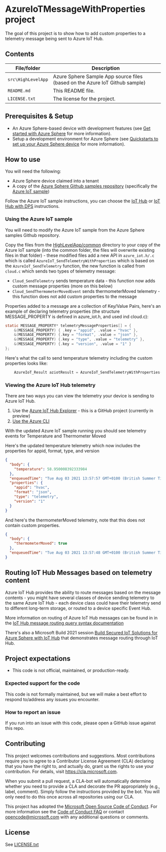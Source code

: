 # AzureIoTMessageWithProperties project

The goal of this project is to show how to add custom properties to a telemetry message being sent to Azure IoT Hub.

## Contents

| File/folder | Description |
|-------------|-------------|
| `src\HighLevelApp`       | Azure Sphere Sample App source files (based on the Azure IoT Github sample) |
| `README.md` | This README file. |
| `LICENSE.txt`   | The license for the project. |

## Prerequisites & Setup

- An Azure Sphere-based device with development features (see [Get started with Azure Sphere](https://azure.microsoft.com/services/azure-sphere/get-started/) for more information).
- Setup a development environment for Azure Sphere (see [Quickstarts to set up your Azure Sphere device](https://learn.microsoft.com/azure-sphere/install/overview) for more information).


## How to use

You will need the following:
* Azure Sphere device claimed into a tenant
* A copy of the [Azure Sphere Github samples repository](https://github.com/Azure/azure-sphere-samples) (specifically the [Azure IoT sample](https://github.com/Azure/azure-sphere-samples/tree/main/Samples/AzureIoT))

Follow the Azure IoT sample instructions, you can choose the [IoT Hub](https://github.com/Azure/azure-sphere-samples/blob/main/Samples/AzureIoT/READMEStartWithIoTHub.md) or [IoT Hub with DPS](https://github.com/Azure/azure-sphere-samples/blob/main/Samples/AzureIoT/READMEAddDPS.md) instructions.

### Using the Azure IoT sample

You will need to modify the Azure IoT sample from the Azure Sphere samples Github repository.

Copy the files from the [HighLevelApp/common](./HighLevelApp/common) directory to your copy of the Azure IoT sample (into the common folder, the files will overwrite existing files in that folder) - these modified files add a new API in `azure_iot.h/.c` which is called `AzureIoT_SendTelemetryWithProperties` which is based on the `AzureIoT_SendTelemetry` function, the new function is called from `cloud.c` which sends two types of telemetry message:

- `Cloud_SendTelemetry` sends temperature data - this function now adds custom message properties (more on this below)
- `Cloud_SendThermometerMovedEvent` sends thermometerMoved telemetry - this function does not add custom properties to the message

Properties added to a message are a collection of Key/Value Pairs, here's an example of declaring telemetry properties (the structure MESSAGE_PROPERTY is defined in azure_iot.h, and used ind cloud.c):

```C
static MESSAGE_PROPERTY* telemetryMessageProperties[] = {
    &(MESSAGE_PROPERTY) { .key = "appid", .value = "hvac" },
    &(MESSAGE_PROPERTY) {.key = "format", .value = "json" },
    &(MESSAGE_PROPERTY) {.key = "type", .value = "telemetry" },
    &(MESSAGE_PROPERTY) {.key = "version", .value = "1" }
};
```

Here's what the call to send temperature telemetry including the custom properties looks like:

```C
    AzureIoT_Result aziotResult = AzureIoT_SendTelemetryWithProperties(serializedTelemetry, NULL, telemetryMessageProperties, NELEMS(telemetryMessageProperties));
```

### Viewing the Azure IoT Hub telemetry

There are two ways you can view the telemetry your device is sending to Azure IoT Hub.

1. Use the [Azure IoT Hub Explorer](https://github.com/Azure/azure-iot-explorer) - this is a GitHub project (currently in preview)
2. [Use the Azure CLI](https://learn.microsoft.com/en-us/cli/azure/iot/hub?view=azure-cli-latest#az_iot_hub_monitor_events)

With the updated Azure IoT sample running you should see telemetry events for Temperature and Thermometer Moved

Here's the updated temperature telemetry which now includes the properties for appid, format, type, and version
```JSON
{
  "body": {
    "temperature": 58.950008392333984
  },
  "enqueuedTime": "Tue Aug 03 2021 13:57:57 GMT+0100 (British Summer Time)",
  "properties": {
    "appid": "hvac",
    "format": "json",
    "type": "telemetry",
    "version": "1"
  }
}
```

And here's the thermometerMoved telemetry, note that this does not contain custom properties.
```JSON
{
  "body": {
    "thermometerMoved": true
  },
  "enqueuedTime": "Tue Aug 03 2021 13:57:48 GMT+0100 (British Summer Time)"
}

```

## Routing IoT Hub Messages based on telemetry content

Azure IoT Hub provides the ability to route messages based on the message contents - you might have several classes of device sending telemetry to the same Azure IoT Hub - each device class could have their telemetry send to different long-term storage, or routed to a device specific Event Hub.

More information on routing of Azure IoT Hub messages can be found in in the [IoT Hub message routing query syntax documentation](https://learn.microsoft.com/en-us/azure/iot-hub/iot-hub-devguide-routing-query-syntax)

There's also a Microsoft Build 2021 session [Build Secured IoT Solutions for Azure Sphere with IoT Hub](https://www.youtube.com/watch?v=UTVPjZGZblo) that demonstrates message routing through IoT Hub.

## Project expectations

* This code is not official, maintained, or production-ready.

### Expected support for the code

This code is not formally maintained, but we will make a best effort to respond to/address any issues you encounter.

### How to report an issue

If you run into an issue with this code, please open a GitHub issue against this repo.

## Contributing

This project welcomes contributions and suggestions. Most contributions require you to
agree to a Contributor License Agreement (CLA) declaring that you have the right to,
and actually do, grant us the rights to use your contribution. For details, visit
https://cla.microsoft.com.

When you submit a pull request, a CLA-bot will automatically determine whether you need
to provide a CLA and decorate the PR appropriately (e.g., label, comment). Simply follow the
instructions provided by the bot. You will only need to do this once across all repositories using our CLA.

This project has adopted the [Microsoft Open Source Code of Conduct](https://opensource.microsoft.com/codeofconduct/).
For more information see the [Code of Conduct FAQ](https://opensource.microsoft.com/codeofconduct/faq/)
or contact [opencode@microsoft.com](mailto:opencode@microsoft.com) with any additional questions or comments.

## License

See [LICENSE.txt](./LICENCE.txt)